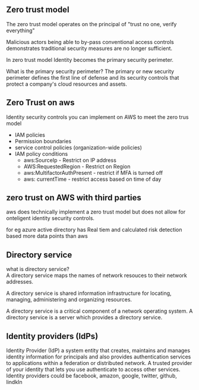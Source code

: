 ## Zero trust model

The zero trust model operates on the principal of "trust no one, verify everything"

Malicious actors being able to by-pass conventional access controls demonstrates traditional security measures are no longer sufficient.

In zero trust model Identity becomes the primary security perimeter.

What is the primary security perimeter?
The primary or new security perimeter defines the first line of defense and its security controls that protect a company's cloud resources and assets.

## Zero Trust on aws

Identity security controls you can implement on AWS to meet the zero trus model

- IAM policies
- Permission boundaries
- service control policies (organization-wide policies)
- IAM policy conditions
  - aws:SourceIp - Restrict on IP address
  - AWS:RequestedRegion - Restrict on Region
  - aws:MultifactorAuthPresent - restrict if MFA is turned off
  - aws: currentTime - restrict access based on time of day

## zero trust on AWS with third parties

aws does technically implement a zero trust model but does not allow for onteligent identity security controls.

for eg azure active directory has Real tiem and calculated risk detection based more data points than aws

## Directory service

what is directory service?\
A directory service maps the names of network resouces to their network addresses.

A directory service is shared information infrastructure for locating, managing, administering and organizing resources.

A directory service is a critical component of a network operating system. A directory service is a server which provides a directory service.

## Identity providers (IdPs)

Identity Provider (IdP) a system entity that creates, maintains and manages identity information for principals and also provides authentication services to applications within a federation or distributed network. A trusted provider of your identity that lets you use authenticate to access other services. Identity providers could be facebook, amazon, google, twitter, github, lindkIn
